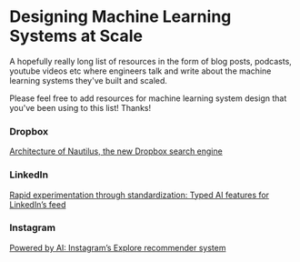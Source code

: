 # Designing Machine Learning Systems at Scale

A hopefully really long list of resources in the form of blog posts, podcasts, youtube videos etc where engineers talk and write about the machine learning systems they've built and scaled. 

Please feel free to add resources for machine learning system design that you've been using to this list! Thanks!


### Dropbox
[Architecture of Nautilus, the new Dropbox search engine](https://dropbox.tech/machine-learning/architecture-of-nautilus-the-new-dropbox-search-engine)

### LinkedIn
[Rapid experimentation through standardization: Typed AI features for LinkedIn’s feed](https://engineering.linkedin.com/blog/2020/feed-typed-ai-features)

### Instagram
[Powered by AI: Instagram’s Explore recommender system](https://instagram-engineering.com/powered-by-ai-instagrams-explore-recommender-system-7ca901d2a882)
